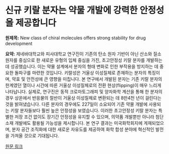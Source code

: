 # 신규 키랄 분자는 약물 개발에 강력한 안정성을 제공합니다

**원제목:** New class of chiral molecules offers strong stability for drug development

**요약:** 제네바대학교와 피사대학교 연구진이 기존의 탄소 원자 기반이 아닌 산소와 질소 원자를 중심으로 한 새로운 유형의 입체 중심을 가진, 초고안정성 키랄 분자를 개발하는 데 성공했습니다. 이는 약물 설계에서 분자의 형태 변화로 인한 부작용을 방지하는 데 중요한 돌파구를 마련한 것입니다. 키랄성은 거울상 이성질체로 존재하는 분자의 특징이며, 약효 및 안전성에 큰 영향을 미칩니다.  본 연구에서 개발된 분자는 기존 키랄 분자의 한계였던 열이나 시간에 따른 거울상 이성질체로의 전환 현상(flipping)이 매우 느리게 나타납니다.  실제로, 연구진은 동적 크로마토그래피 및 양자화학 계산을 통해 한 분자의 경우 상온에서 반응물의 절반이 거울상 이성질체로 변환되는 데 8만4천 년이 걸린다는 것을 밝혀냈습니다. 다른 분자의 경우에도 227일이 소요되어  기존 약물 개발에 사용되는 키랄 분자들보다 훨씬 높은 안정성을 보였습니다. 이러한 초고안정성 키랄 분자는 특별한 저장 조건 없이도 장기간 안정성을 유지할 수 있으며,  의약품 개발뿐만 아니라 첨단 소재 개발에도 활용될 가능성을 제시합니다.  본 연구 결과는 미국화학회지에 게재되었으며,  분자 공간 조직화에 대한 새로운 자유도를 제공하여 화학 합성 분야에 혁신적인 발전을 가져올 것으로 기대됩니다.

[원문 링크](https://www.drugtargetreview.com/news/178148/new-class-of-chiral-molecules-offers-strong-stability-for-drug-development/)
